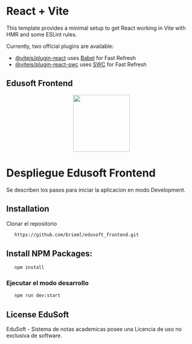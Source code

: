# React + Vite

This template provides a minimal setup to get React working in Vite with HMR and some ESLint rules.

Currently, two official plugins are available:

- [@vitejs/plugin-react](https://github.com/vitejs/vite-plugin-react/blob/main/packages/plugin-react/README.md) uses [Babel](https://babeljs.io/) for Fast Refresh
- [@vitejs/plugin-react-swc](https://github.com/vitejs/vite-plugin-react-swc) uses [SWC](https://swc.rs/) for Fast Refresh




## Edusoft Frontend

<p align="center"><a href="#" target="_blank"><img src="public/edusoft.jpg" width="150"></a></p>

# Despliegue Edusoft Frontend

Se describen los pasos para iniciar la aplicacion en modo Development.

## Installation

Clonar el repositorio 

```sh
   https://github.com/brieml/edusoft_frontend.git
```

## Install NPM Packages:

```sh
   npm install
```

### Ejecutar el modo desarrollo

```sh
   npm run dev:start
```

## License EduSoft

EduSoft - Sistema de notas academicas posee una Licencia de uso no exclusiva de software.

